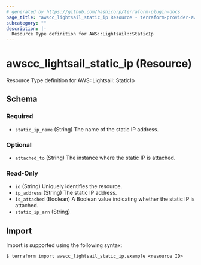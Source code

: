 ```yaml
---
# generated by https://github.com/hashicorp/terraform-plugin-docs
page_title: "awscc_lightsail_static_ip Resource - terraform-provider-awscc"
subcategory: ""
description: |-
  Resource Type definition for AWS::Lightsail::StaticIp
---
```


# awscc_lightsail_static_ip (Resource)

Resource Type definition for AWS::Lightsail::StaticIp



<!-- schema generated by tfplugindocs -->
## Schema

### Required

- `static_ip_name` (String) The name of the static IP address.

### Optional

- `attached_to` (String) The instance where the static IP is attached.

### Read-Only

- `id` (String) Uniquely identifies the resource.
- `ip_address` (String) The static IP address.
- `is_attached` (Boolean) A Boolean value indicating whether the static IP is attached.
- `static_ip_arn` (String)

## Import

Import is supported using the following syntax:

```shell
$ terraform import awscc_lightsail_static_ip.example <resource ID>
```
